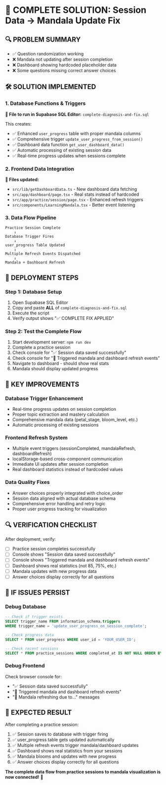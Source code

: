 # 🎯 COMPLETE SOLUTION: Session Data → Mandala Update Fix

## 🔍 PROBLEM SUMMARY
- ✅ Question randomization working
- ❌ Mandala not updating after session completion  
- ❌ Dashboard showing hardcoded placeholder data
- ❌ Some questions missing correct answer choices

## 🛠️ SOLUTION IMPLEMENTED

### 1. Database Functions & Triggers
**📂 File to run in Supabase SQL Editor:** `complete-diagnosis-and-fix.sql`

This creates:
- ✅ Enhanced `user_progress` table with proper mandala columns
- ✅ Comprehensive trigger `update_user_progress_from_session()` 
- ✅ Dashboard data function `get_user_dashboard_data()`
- ✅ Automatic processing of existing session data
- ✅ Real-time progress updates when sessions complete

### 2. Frontend Data Integration  
**📂 Files updated:**
- `src/lib/getDashboardData.ts` - New dashboard data fetching
- `src/app/dashboard/page.tsx` - Real stats instead of hardcoded  
- `src/app/practice/session/page.tsx` - Enhanced refresh triggers
- `src/components/LearningMandala.tsx` - Better event listening

### 3. Data Flow Pipeline
```
Practice Session Complete 
    ↓
Database Trigger Fires
    ↓ 
user_progress Table Updated
    ↓
Multiple Refresh Events Dispatched
    ↓
Mandala + Dashboard Refresh
```

## 🚀 DEPLOYMENT STEPS

### Step 1: Database Setup
1. Open Supabase SQL Editor
2. Copy and paste **ALL** of `complete-diagnosis-and-fix.sql`
3. Execute the script
4. Verify output shows "✅ COMPLETE FIX APPLIED"

### Step 2: Test the Complete Flow
1. Start development server: `npm run dev`
2. Complete a practice session
3. Check console for "✅ Session data saved successfully"
4. Check console for "🔄 Triggered mandala and dashboard refresh events" 
5. Navigate to dashboard - should show real stats
6. Mandala should display updated progress

## 🔧 KEY IMPROVEMENTS

### Database Trigger Enhancement
- Real-time progress updates on session completion
- Proper topic extraction and mastery calculation
- Comprehensive mandala data (petal_stage, bloom_level, etc.)
- Automatic processing of existing sessions

### Frontend Refresh System
- Multiple event triggers (sessionCompleted, mandalaRefresh, dashboardRefresh)
- localStorage-based cross-component communication
- Immediate UI updates after session completion
- Real dashboard statistics instead of hardcoded values

### Data Quality Fixes
- Answer choices properly integrated with choice_order
- Session data aligned with actual database schema
- Comprehensive error handling and retry logic
- Proper user progress tracking for visualization

## 🔍 VERIFICATION CHECKLIST

After deployment, verify:
- [ ] Practice session completes successfully
- [ ] Console shows "Session data saved successfully"
- [ ] Console shows "Triggered mandala and dashboard refresh events"
- [ ] Dashboard shows real statistics (not 85, 75%, etc.)
- [ ] Mandala updates with new progress data
- [ ] Answer choices display correctly for all questions

## 🚨 IF ISSUES PERSIST

### Debug Database
```sql
-- Check if trigger exists
SELECT trigger_name FROM information_schema.triggers 
WHERE trigger_name = 'update_user_progress_on_session_complete';

-- Check progress data
SELECT * FROM user_progress WHERE user_id = 'YOUR_USER_ID';

-- Check recent sessions  
SELECT * FROM practice_sessions WHERE completed_at IS NOT NULL ORDER BY completed_at DESC LIMIT 5;
```

### Debug Frontend
Check browser console for:
- "✅ Session data saved successfully"
- "🔄 Triggered mandala and dashboard refresh events"
- "🔄 Mandala refreshing due to..." messages

## 🎉 EXPECTED RESULT

After completing a practice session:
1. ✅ Session saves to database with trigger firing
2. ✅ user_progress table gets updated automatically  
3. ✅ Multiple refresh events trigger mandala/dashboard updates
4. ✅ Dashboard shows real statistics from your sessions
5. ✅ Mandala blooms and updates with new progress
6. ✅ Answer choices display correctly for all questions

**The complete data flow from practice sessions to mandala visualization is now connected!** 🌸
